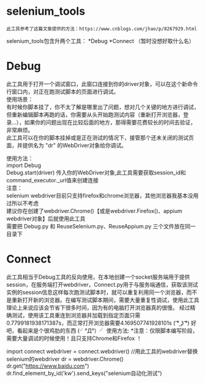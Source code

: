 # selenium_tools
    此工具参考了这篇文章提供的方法：https://www.cnblogs.com/jhao/p/8267929.html

selenium_tools包含升两个工具：
  *Debug
  *Connect  （暂时没想好取什么名）

# Debug
此工具用于打开一个调试窗口，此窗口连接到你的driver对象，可以在这个新命令行窗口内，对正在跑测试脚本的页面进行调试。  
使用场景：  
    有时候你脚本挂了，你不太了解是哪里出了问题，想对几个关键的地方进行调试，但重新编辑脚本再跑的话，你需要从头开始跑测试内容（重新打开浏览器，登录...），如果你的问题出现在比较后面的地方，那得需要花费较长的时间去验证，非常麻烦。  
    此工具可以在你的脚本挂掉或是正在测试的情况下，接管那个还未关闭的测试页面，并提供名为 "dr" 的WebDriver对象给你调试。  

使用方法：  
import Debug  
Debug.start(driver)       传入你的WebDriver对象,此工具需要获取session_id和command_executor._url值来创建连接  
注意：  
selenium webdriver目前只支持firefox和chrome浏览器，其他浏览器我基本没用过所以不考虑  
建议你在创建了webdriver.Chrome()【或是webdriver.Firefox()、appium webdriver对象】后就使用此工具  
需要把 Debug.py 和 ReuseSelenium.py、ReuseAppium.py 三个文件放在同一目录下  
      
# Connect
  此工具相当于Debug工具的反向使用，在本地创建一个socket服务端用于提供session，在服务端打开webdriver，Connect.py用于与服务端通信，获取该测试实例的session信息这样每次跑测试脚本时，就可以重复利用同一个浏览器，而不是重新打开新的浏览器。在编写测试脚本期间，需要大量重复性调试，使用此工具理论上来说应该会节省下很多时间，因为有的电脑打开浏览器真的很慢。
  经过精确测试，使用该工具重连到浏览器并加载到指定页面只需0.7799181938171387s，而正常打开浏览器需要4.169507741928101s
( ͡° ͜ʖ ͡°)
好吧，看起来是个很鸡肋的东西 (╯°Д°）╯ 
使用方法:
  *注意：仅限脚本编写阶段，需要大量调试的时候使用！且只支持Chrome和Firefox ！
  
  import connect
  webdriver = connect.webdriver()        //用此工具的webdriver替换selenium的webdriver
  dr = webdriver.Chrome()
  dr.get("https://www.baidu.com")
  dr.find_element_by_id('kw').send_keys("selenium自动化测试")  
